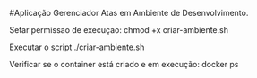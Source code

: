 #Aplicação Gerenciador Atas em Ambiente de Desenvolvimento.

Setar permissao de execuçao: chmod +x criar-ambiente.sh

Executar o script ./criar-ambiente.sh

Verificar se o container está criado e em execução: docker ps
